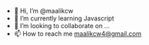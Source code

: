 - 👋 Hi, I’m @maalikcw
- 🌱 I’m currently learning Javascript
- 💞️ I’m looking to collaborate on ...
- 📫 How to reach me maalikcw4@gmail.com


